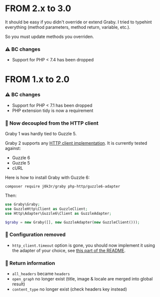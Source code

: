 # FROM 2.x to 3.0

It should be easy if you didn't override or extend Graby.
I tried to typehint everything (method parameters, method return, variable, etc.).

So you must update methods you overriden.

### :warning: BC changes

- Support for PHP < 7.4 has been dropped

# FROM 1.x to 2.0

### :warning: BC changes

- Support for PHP < 7.1 has been dropped
- PHP extension tidy is now a requirement

### :electric_plug: Now decoupled from the HTTP client

Graby 1 was hardly tied to Guzzle 5.

Graby 2 supports any [HTTP client implementation](https://packagist.org/providers/php-http/client-implementation). It is currently tested against:

- Guzzle 6
- Guzzle 5
- cURL

Here is how to install Graby with Guzzle 6:

```
composer require j0k3r/graby php-http/guzzle6-adapter
```

Then:


```php
use Graby\Graby;
use GuzzleHttp\Client as GuzzleClient;
use Http\Adapter\Guzzle6\Client as GuzzleAdapter;

$graby = new Graby([], new GuzzleAdapter(new GuzzleClient()));
```

### :wave: Configuration removed

- `http_client.timeout` option is gone, you should now implement it using the adapter of your choice, see [this part of the README](https://github.com/j0k3r/graby#timeout-configuration).

### :twisted_rightwards_arrows: Return information

- `all_headers` became `headers`
- `open_graph` no longer exist (title, image & locale are merged into global result)
- `content_type` no longer exist (check headers key instead)
